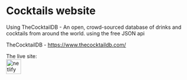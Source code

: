 # Cocktails website
Using  TheCocktailDB - An open, crowd-sourced database  of drinks and cocktails from around the world.  using the free JSON api


TheCocktailDB - https://www.thecocktaildb.com/


The live site: </br>
<a href="https://shira-api-project.netlify.app/"><img src='https://cdn.jsdelivr.net/npm/simple-icons@3.0.1/icons/netlify.svg' alt='netlify' height='40'></a>
